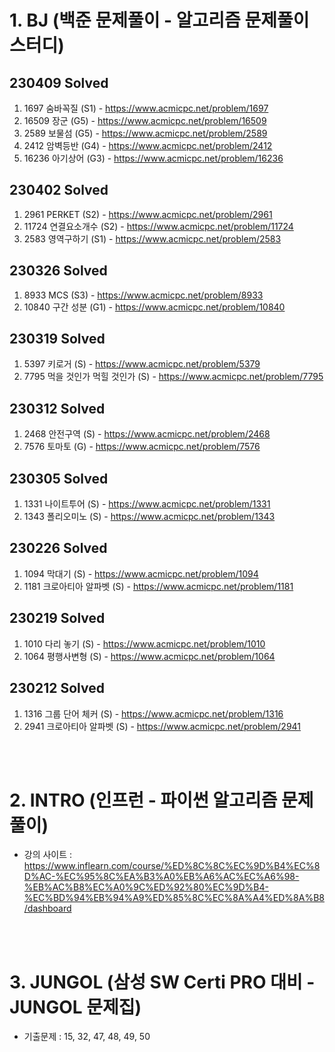 # 1. BJ (백준 문제풀이 - 알고리즘 문제풀이 스터디)

## 230409 Solved
1. 1697 숨바꼭질 (S1) - https://www.acmicpc.net/problem/1697
2. 16509 장군 (G5) - https://www.acmicpc.net/problem/16509
3. 2589 보물섬 (G5) - https://www.acmicpc.net/problem/2589
4. 2412 암벽등반 (G4) - https://www.acmicpc.net/problem/2412
5. 16236 아기상어 (G3) - https://www.acmicpc.net/problem/16236

## 230402 Solved
1. 2961 PERKET (S2) - https://www.acmicpc.net/problem/2961
2. 11724 연결요소개수 (S2) - https://www.acmicpc.net/problem/11724
3. 2583 영역구하기 (S1) - https://www.acmicpc.net/problem/2583


## 230326 Solved
1. 8933 MCS (S3) - https://www.acmicpc.net/problem/8933
2. 10840 구간 성분 (G1) - https://www.acmicpc.net/problem/10840


## 230319 Solved
1. 5397 키로거 (S) - https://www.acmicpc.net/problem/5379
2. 7795 먹을 것인가 먹힐 것인가 (S) - https://www.acmicpc.net/problem/7795


## 230312 Solved
1. 2468 안전구역 (S) - https://www.acmicpc.net/problem/2468
2. 7576 토마토 (G) - https://www.acmicpc.net/problem/7576 


## 230305 Solved
1. 1331 나이트투어 (S) - https://www.acmicpc.net/problem/1331
2. 1343 폴리오미노 (S) - https://www.acmicpc.net/problem/1343


## 230226 Solved
1. 1094 막대기 (S) - https://www.acmicpc.net/problem/1094
2. 1181 크로아티아 알파벳 (S) - https://www.acmicpc.net/problem/1181


## 230219 Solved
1. 1010 다리 놓기 (S) - https://www.acmicpc.net/problem/1010
2. 1064 평행사변형 (S) - https://www.acmicpc.net/problem/1064


## 230212 Solved
1. 1316 그룹 단어 체커 (S) - https://www.acmicpc.net/problem/1316
2. 2941 크로아티아 알파벳 (S) - https://www.acmicpc.net/problem/2941

<br/><br/>
# 2. INTRO (인프런 - 파이썬 알고리즘 문제 풀이) 
- 강의 사이트 : https://www.inflearn.com/course/%ED%8C%8C%EC%9D%B4%EC%8D%AC-%EC%95%8C%EA%B3%A0%EB%A6%AC%EC%A6%98-%EB%AC%B8%EC%A0%9C%ED%92%80%EC%9D%B4-%EC%BD%94%EB%94%A9%ED%85%8C%EC%8A%A4%ED%8A%B8/dashboard

<br/><br/>
# 3. JUNGOL (삼성 SW Certi PRO 대비 - JUNGOL 문제집)

- 기출문제 : 15, 32, 47, 48, 49, 50